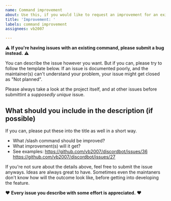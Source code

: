 ```yaml
---
name: Command improvement
about: Use this, if you would like to request an improvement for an existing command
title: 'Improvement: '
labels: command improvement
assignees: vb2007

---
```


⚠ **If you're having issues with an existing command, please submit a bug instead.** ⚠

You can describe the issue however you want. But if you can, please try to follow the template below. If an issue is documented poorly, and the maintainer(s) can't understand your problem, your issue might get closed as "Not planned".

Please always take a look at the project itself, and at other issues before submittint a _supposedly unique_ issue.

## What should you include in the description (if possible)

If you can, please put these into the title as well in a short way.

- What /slash command should be improved?
- What improvement(s) will it get?
- See examples: https://github.com/vb2007/discordbot/issues/36 https://github.com/vb2007/discordbot/issues/27

If you're not sure about the details above, feel free to submit the issue anyways. Ideas are always great to have. Sometimes even the maintaners don't know how will the outcome look like, before getting into developing the feature.

♥ **Every issue you describe with some effort is appreciated.** ♥